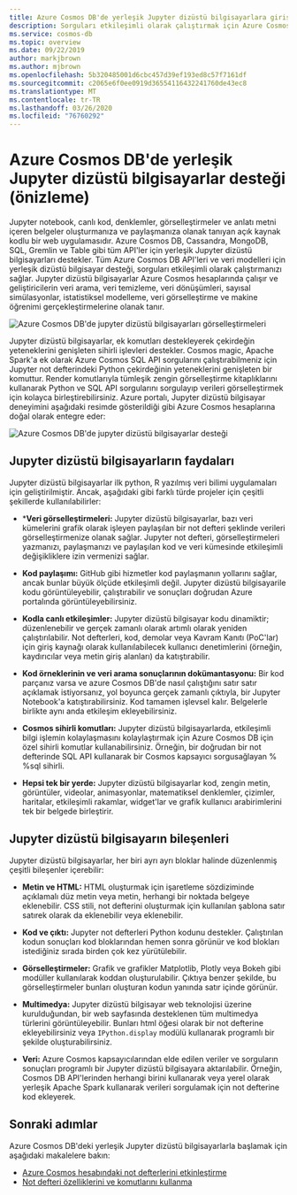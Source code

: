 ```yaml
---
title: Azure Cosmos DB'de yerleşik Jupyter dizüstü bilgisayarlara giriş desteği (Önizleme)
description: Sorguları etkileşimli olarak çalıştırmak için Azure Cosmos DB'deki yerleşik Jupyter dizüstü bilgisayar desteğini nasıl kullanabileceğinizi öğrenin.
ms.service: cosmos-db
ms.topic: overview
ms.date: 09/22/2019
author: markjbrown
ms.author: mjbrown
ms.openlocfilehash: 5b320485001d6cbc457d39ef193ed8c57f7161df
ms.sourcegitcommit: c2065e6f0ee0919d36554116432241760de43ec8
ms.translationtype: MT
ms.contentlocale: tr-TR
ms.lasthandoff: 03/26/2020
ms.locfileid: "76760292"
---
```

# <a name="built-in-jupyter-notebooks-support-in-azure-cosmos-db-preview"></a>Azure Cosmos DB'de yerleşik Jupyter dizüstü bilgisayarlar desteği (önizleme)

Jupyter notebook, canlı kod, denklemler, görselleştirmeler ve anlatı metni içeren belgeler oluşturmanıza ve paylaşmanıza olanak tanıyan açık kaynak kodlu bir web uygulamasıdır. Azure Cosmos DB, Cassandra, MongoDB, SQL, Gremlin ve Table gibi tüm API'ler için yerleşik Jupyter dizüstü bilgisayarları destekler. Tüm Azure Cosmos DB API'leri ve veri modelleri için yerleşik dizüstü bilgisayar desteği, sorguları etkileşimli olarak çalıştırmanızı sağlar. Jupyter dizüstü bilgisayarlar Azure Cosmos hesaplarında çalışır ve geliştiricilerin veri arama, veri temizleme, veri dönüşümleri, sayısal simülasyonlar, istatistiksel modelleme, veri görselleştirme ve makine öğrenimi gerçekleştirmelerine olanak tanır.

![Azure Cosmos DB'de jupyter dizüstü bilgisayarları görselleştirmeleri](./media/cosmosdb-jupyter-notebooks/cosmos-notebooks-overview.png)

Jupyter dizüstü bilgisayarlar, ek komutları destekleyerek çekirdeğin yeteneklerini genişleten sihirli işlevleri destekler. Cosmos magic, Apache Spark'a ek olarak Azure Cosmos SQL API sorgularını çalıştırabilmeniz için Jupyter not defterindeki Python çekirdeğinin yeteneklerini genişleten bir komuttur. Render komutlarıyla tümleşik zengin görselleştirme kitaplıklarını kullanarak Python ve SQL API sorgularını sorgulayıp verileri görselleştirmek için kolayca birleştirebilirsiniz.
Azure portalı, Jupyter dizüstü bilgisayar deneyimini aşağıdaki resimde gösterildiği gibi Azure Cosmos hesaplarına doğal olarak entegre eder:

![Azure Cosmos DB'de jupyter dizüstü bilgisayarlar desteği](./media/cosmosdb-jupyter-notebooks/jupyter-notebooks-portal.png)

## <a name="benefits-of-jupyter-notebooks"></a>Jupyter dizüstü bilgisayarların faydaları

Jupyter dizüstü bilgisayarlar ilk python, R yazılmış veri bilimi uygulamaları için geliştirilmiştir. Ancak, aşağıdaki gibi farklı türde projeler için çeşitli şekillerde kullanılabilirler:

* ***Veri görselleştirmeleri:** Jupyter dizüstü bilgisayarlar, bazı veri kümelerini grafik olarak işleyen paylaşılan bir not defteri şeklinde verileri görselleştirmenize olanak sağlar. Jupyter not defteri, görselleştirmeleri yazmanızı, paylaşmanızı ve paylaşılan kod ve veri kümesinde etkileşimli değişikliklere izin vermenizi sağlar.

* **Kod paylaşımı:** GitHub gibi hizmetler kod paylaşmanın yollarını sağlar, ancak bunlar büyük ölçüde etkileşimli değil. Jupyter dizüstü bilgisayarile kodu görüntüleyebilir, çalıştırabilir ve sonuçları doğrudan Azure portalında görüntüleyebilirsiniz.

* **Kodla canlı etkileşimler:** Jupyter dizüstü bilgisayar kodu dinamiktir; düzenlenebilir ve gerçek zamanlı olarak artımlı olarak yeniden çalıştırılabilir. Not defterleri, kod, demolar veya Kavram Kanıtı (PoC'lar) için giriş kaynağı olarak kullanılabilecek kullanıcı denetimlerini (örneğin, kaydırıcılar veya metin giriş alanları) da katıştırabilir.

* **Kod örneklerinin ve veri arama sonuçlarının dokümantasyonu:** Bir kod parçanız varsa ve azure Cosmos DB'de nasıl çalıştığını satır satır açıklamak istiyorsanız, yol boyunca gerçek zamanlı çıktıyla, bir Jupyter Notebook'a katıştırabilirsiniz. Kod tamamen işlevsel kalır. Belgelerle birlikte aynı anda etkileşim ekleyebilirsiniz.

* **Cosmos sihirli komutları:** Jupyter dizüstü bilgisayarlarda, etkileşimli bilgi işlemin kolaylaşmasını kolaylaştırmak için Azure Cosmos DB için özel sihirli komutlar kullanabilirsiniz. Örneğin, bir doğrudan bir not defterinde SQL API kullanarak bir Cosmos kapsayıcı sorgusağlayan % %sql sihirli.

* **Hepsi tek bir yerde:** Jupyter dizüstü bilgisayarlar kod, zengin metin, görüntüler, videolar, animasyonlar, matematiksel denklemler, çizimler, haritalar, etkileşimli rakamlar, widget'lar ve grafik kullanıcı arabirimlerini tek bir belgede birleştirir.

## <a name="components-of-a-jupyter-notebook"></a>Jupyter dizüstü bilgisayarın bileşenleri

Jupyter dizüstü bilgisayarlar, her biri ayrı ayrı bloklar halinde düzenlenmiş çeşitli bileşenler içerebilir:

* **Metin ve HTML:** HTML oluşturmak için işaretleme sözdiziminde açıklamalı düz metin veya metin, herhangi bir noktada belgeye eklenebilir. CSS stili, not defterini oluşturmak için kullanılan şablona satır satırek olarak da eklenebilir veya eklenebilir.

* **Kod ve çıktı:** Jupyter not defterleri Python kodunu destekler. Çalıştırılan kodun sonuçları kod bloklarından hemen sonra görünür ve kod blokları istediğiniz sırada birden çok kez yürütülebilir.

* **Görselleştirmeler:** Grafik ve grafikler Matplotlib, Plotly veya Bokeh gibi modüller kullanılarak koddan oluşturulabilir. Çıktıya benzer şekilde, bu görselleştirmeler bunları oluşturan kodun yanında satır içinde görünür.

* **Multimedya:** Jupyter dizüstü bilgisayar web teknolojisi üzerine kurulduğundan, bir web sayfasında desteklenen tüm multimedya türlerini görüntüleyebilir. Bunları html öğesi olarak bir not defterine ekleyebilirsiniz veya `IPython.display` modülü kullanarak programlı bir şekilde oluşturabilirsiniz.

* **Veri:** Azure Cosmos kapsayıcılarından elde edilen veriler ve sorguların sonuçları programlı bir Jupyter dizüstü bilgisayara aktarılabilir. Örneğin, Cosmos DB API'lerinden herhangi birini kullanarak veya yerel olarak yerleşik Apache Spark kullanarak verileri sorgulamak için not defterine kod ekleyerek.

## <a name="next-steps"></a>Sonraki adımlar

Azure Cosmos DB'deki yerleşik Jupyter dizüstü bilgisayarlarla başlamak için aşağıdaki makalelere bakın:

* [Azure Cosmos hesabındaki not defterlerini etkinleştirme](enable-notebooks.md)
* [Not defteri özelliklerini ve komutlarını kullanma](use-notebook-features-and-commands.md)



